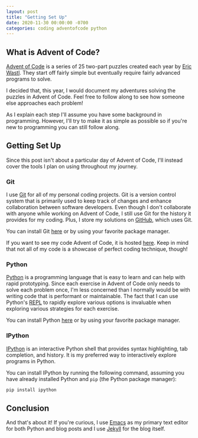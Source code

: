 ```yaml
---
layout: post
title: "Getting Set Up"
date: 2020-11-30 00:00:00 -0700
categories: coding adventofcode python
---
```


## What is Advent of Code?

[Advent of Code](https://adventofcode.com/) is a series of 25 two-part puzzles created each year by [Eric
Wastl](http://was.tl/). They start off fairly simple but eventually require fairly advanced programs to solve.

I decided that, this year, I would document my adventures solving the puzzles in Advent of Code. Feel free to follow
along to see how someone else approaches each problem!

As I explain each step I'll assume you have some background in programming. However, I'll try to make it as simple as
possible so if you're new to programming you can still follow along.


## Getting Set Up

Since this post isn't about a particular day of Advent of Code, I'll instead cover the tools I plan on using throughout
my journey.


### Git

I use [Git](https://git-scm.com/) for all of my personal coding projects. Git is a version control system that is
primarily used to keep track of changes and enhance collaboration between software developers. Even though I don't
collaborate with anyone while working on Advent of Code, I still use Git for the history it provides for my
coding. Plus, I store my solutions on [GitHub](github.com), which uses Git.

You can install Git [here](https://git-scm.com/downloads) or by using your favorite package manager.

If you want to see my code Advent of Code, it is hosted [here](https://github.com/HarrisonMc555/adventofcode). Keep in
mind that not all of my code is a showcase of perfect coding technique, though!


### Python

[Python](https://www.python.org/) is a programming language that is easy to learn and can help with rapid
prototyping. Since each exercise in Advent of Code only needs to solve each problem once, I'm less concerned than I
normally would be with writing code that is performant or maintainable. The fact that I can use Python's
[REPL](https://en.wikipedia.org/wiki/Read%E2%80%93eval%E2%80%93print_loop) to rapidly explore various options is
invaluable when exploring various strategies for each exercise.

You can install Python [here](https://www.python.org/downloads/) or by using your favorite package manager.


### IPython

[IPython](https://ipython.org/) is an interactive Python shell that provides syntax highlighting, tab completion, and
history. It is my preferred way to interactively explore programs in Python.

You can install IPython by running the following command, assuming you have already installed Python and `pip` (the
Python package manager):

```bash
pip install ipython
```

## Conclusion

And that's about it! If you're curious, I use [Emacs](https://www.gnu.org/software/emacs/) as my primary text editor for
both Python and blog posts and I use [Jekyll](https://jekyllrb.com/) for the blog itself.
